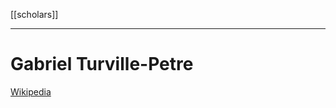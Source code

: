 [[scholars]]
***
# Gabriel Turville-Petre
[Wikipedia](https://en.wikipedia.org/wiki/Gabriel_Turville-Petre)